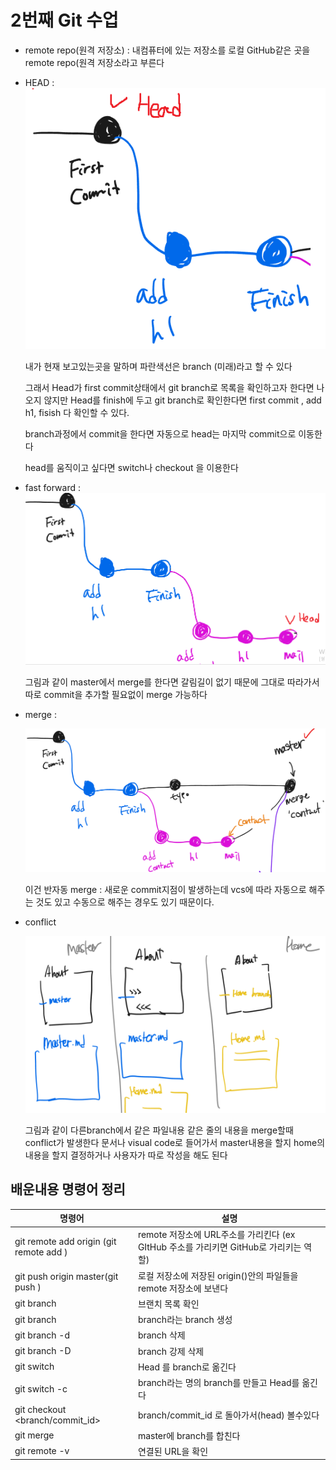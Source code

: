 # 2번째 Git 수업

- remote repo(원격 저장소) : 내컴퓨터에 있는 저장소를 로컬 GitHub같은 곳을 remote repo(원격 저장소라고 부른다

- HEAD  : ![image-20201230141950516](2th_git.assets/image-20201230141950516.png)

  내가 현재 보고있는곳을 말하며 파란색선은 branch (미래)라고 할 수 있다 

  그래서 Head가 first commit상태에서 git branch로 목록을 확인하고자 한다면 나오지 않지만 Head를  finish에 두고 git branch로 확인한다면 first commit , add h1, fisish 다 확인할 수 있다.

  branch과정에서 commit을 한다면 자동으로 head는 마지막 commit으로 이동한다 

  head를 움직이고 싶다면 switch나 checkout 을 이용한다

- fast forward : ![image-20201230142754330](2th_git.assets/image-20201230142754330.png)

  그림과 같이 master에서 merge를 한다면 갈림길이 없기 때문에 그대로 따라가서 따로 commit을 추가할 필요없이 merge 가능하다

- merge :

  ![image-20201230143229873](2th_git.assets/image-20201230143229873.png)

  이건 반자동 merge : 새로운 commit지점이 발생하는데 vcs에 따라 자동으로 해주는 것도 있고 수동으로 해주는 경우도 있기 때문이다.

- conflict

  ![](2th_git.assets/image-20201230143955526.png)

  그림과 같이 다른branch에서 같은 파일내용 같은 줄의 내용을 merge할때 conflict가 발생한다 문서나 visual code로 들어가서 master내용을 할지 home의 내용을 할지 결정하거나 사용자가 따로 작성을 해도 된다 

## 배운내용 명령어 정리

| 명령어                                                  | 설명                                                         |
| ------------------------------------------------------- | ------------------------------------------------------------ |
| git remote add origin <URL>(git remote add <name><URL>) | remote 저장소에 URL주소를 가리킨다 (ex GItHub 주소를 가리키면 GitHub로 가리키는 역할) |
| git push origin master(git push <name><branch>)         | 로컬 저장소에 저장된 origin(<name>)안의 파일들을 remote 저장소에 보낸다 |
| git branch                                              | 브랜치 목록 확인                                             |
| git branch <branch>                                     | branch라는 branch 생성                                       |
| git branch -d <branch>                                  | branch 삭제                                                  |
| git branch -D<branch>                                   | branch 강제 삭제                                             |
| git switch <branch>                                     | Head 를 branch로 옮긴다                                      |
| git switch -c <branch>                                  | branch라는 명의 branch를 만들고 Head를 옮긴다                |
| git checkout <branch/commit_id>                         | branch/commit_id 로 돌아가서(head) 볼수있다                  |
| git merge <branch>                                      | master에 branch를 합친다                                     |
| git remote -v                                           | 연결된 URL을 확인                                            |